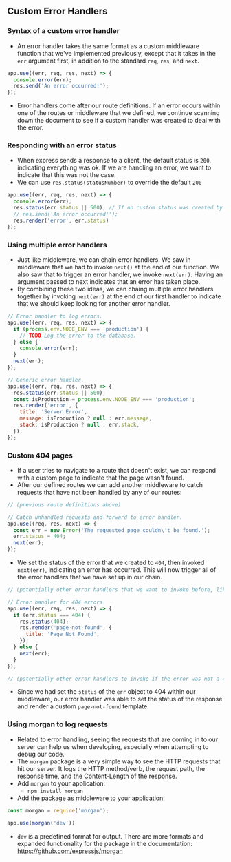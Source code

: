 ## Custom Error Handlers

### Syntax of a custom error handler
- An error handler takes the same format as a custom middleware function that we've implemented previously, except that it takes in the `err` argument first, in addition to the standard `req`, `res`, and `next`.
```js
app.use((err, req, res, next) => {
  console.error(err);
  res.send('An error occurred!');
});
```
- Error handlers come after our route definitions. If an error occurs within one of the routes or middleware that we defined, we continue scanning down the document to see if a custom handler was created to deal with the error.

### Responding with an error status
- When express sends a response to a client, the default status is `200`, indicating everything was ok. If we are handling an error, we want to indicate that this was not the case.
- We can use `res.status(statusNumber)` to override the default `200`
```js
app.use((err, req, res, next) => {
  console.error(err);
  res.status(err.status || 500); // If no custom status was created by the error, default to 500, a generic internal server error
  // res.send('An error occurred!');
  res.render('error', err.status)
});
```

### Using multiple error handlers
- Just like middleware, we can chain error handlers. We saw in middleware that we had to invoke `next()` at the end of our function. We also saw that to trigger an error handler, we invoke `next(err)`. Having an argument passed to next indicates that an error has taken place.
- By combining these two ideas, we can chaing multiple error handlers together by invoking `next(err)` at the end of our first handler to indicate that we should keep looking for another error handler.
```js
// Error handler to log errors.
app.use((err, req, res, next) => {
  if (process.env.NODE_ENV === 'production') {
    // TODO Log the error to the database.
  } else {
    console.error(err);
  }
  next(err);
});

// Generic error handler.
app.use((err, req, res, next) => {
  res.status(err.status || 500);
  const isProduction = process.env.NODE_ENV === 'production';
  res.render('error', {
    title: 'Server Error',
    message: isProduction ? null : err.message,
    stack: isProduction ? null : err.stack,
  });
});
```

### Custom 404 pages
- If a user tries to navigate to a route that doesn't exist, we can respond with a custom page to indicate that the page wasn't found.
- After our defined routes we can add another middleware to catch requests that have not been handled by any of our routes:
```js
// (previous route definitions above)

// Catch unhandled requests and forward to error handler.
app.use((req, res, next) => {
  const err = new Error('The requested page couldn\'t be found.');
  err.status = 404;
  next(err);
});
```
- We set the status of the error that we created to `404`, then invoked `next(err)`, indicating an error has occurred. This will now trigger all of the error handlers that we have set up in our chain.
```js
// (potentially other error handlers that we want to invoke before, like logging)

// Error handler for 404 errors.
app.use((err, req, res, next) => {
  if (err.status === 404) {
    res.status(404);
    res.render('page-not-found', {
      title: 'Page Not Found',
    });
  } else {
    next(err);
  }
});

// (potentially other error handlers to invoke if the error was not a 404, like a generic error handler)
```
- Since we had set the `status` of the `err` object to 404 within our middleware, our error handler was able to set the status of the response and render a custom `page-not-found` template.

### Using morgan to log requests
- Related to error handling, seeing the requests that are coming in to our server can help us when developing, especially when attempting to debug our code.
- The `morgan` package is a very simple way to see the HTTP requests that hit our server. It logs the HTTP method/verb, the request path, the response time, and the Content-Length of the response.
- Add `morgan` to your application:
  - `npm install morgan`
- Add the package as middleware to your application:
```js
const morgan = require('morgan');

app.use(morgan('dev'))
```
- `dev` is a predefined format for output. There are more formats and expanded functionality for the package in the documentation: https://github.com/expressjs/morgan
